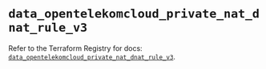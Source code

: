 # `data_opentelekomcloud_private_nat_dnat_rule_v3`

Refer to the Terraform Registry for docs: [`data_opentelekomcloud_private_nat_dnat_rule_v3`](https://registry.terraform.io/providers/opentelekomcloud/opentelekomcloud/1.36.48/docs/data-sources/private_nat_dnat_rule_v3).
